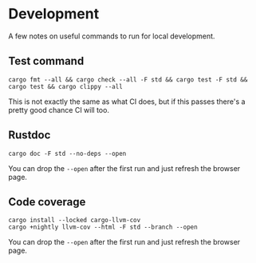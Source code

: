 # Development

A few notes on useful commands to run for local development.

## Test command

```
cargo fmt --all && cargo check --all -F std && cargo test -F std && cargo test && cargo clippy --all
```

This is not exactly the same as what CI does, but if this passes there's
a pretty good chance CI will too.

## Rustdoc

```
cargo doc -F std --no-deps --open
```

You can drop the `--open` after the first run and just refresh the
browser page.

## Code coverage

```
cargo install --locked cargo-llvm-cov
cargo +nightly llvm-cov --html -F std --branch --open
```

You can drop the `--open` after the first run and just refresh the
browser page.
